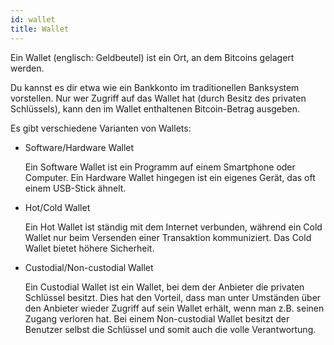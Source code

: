 ```yaml
---
id: wallet
title: Wallet
---
```


Ein Wallet (englisch: Geldbeutel) ist ein Ort, an dem Bitcoins gelagert werden.

Du kannst es dir etwa wie ein Bankkonto im traditionellen Banksystem vorstellen. Nur wer Zugriff auf das Wallet hat (durch Besitz des privaten Schlüssels), kann den im Wallet enthaltenen Bitcoin-Betrag ausgeben.

Es gibt verschiedene Varianten von Wallets:

- Software/Hardware Wallet

  Ein Software Wallet ist ein Programm auf einem Smartphone oder Computer. Ein Hardware Wallet hingegen ist ein eigenes Gerät, das oft einem USB-Stick ähnelt.

- Hot/Cold Wallet

  Ein Hot Wallet ist ständig mit dem Internet verbunden, während ein Cold Wallet nur beim Versenden einer Transaktion kommuniziert. Das Cold Wallet bietet höhere Sicherheit.

- Custodial/Non-custodial Wallet

  Ein Custodial Wallet ist ein Wallet, bei dem der Anbieter die privaten Schlüssel besitzt. Dies hat den Vorteil, dass man unter Umständen über den Anbieter wieder Zugriff auf sein Wallet erhält, wenn man z.B. seinen Zugang verloren hat.
  Bei einem Non-custodial Wallet besitzt der Benutzer selbst die Schlüssel und somit auch die volle Verantwortung.
